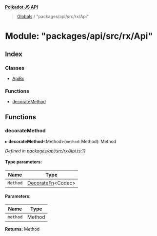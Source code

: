 **[Polkadot JS API](../README.md)**

> [Globals](../globals.md) / "packages/api/src/rx/Api"

# Module: "packages/api/src/rx/Api"

## Index

### Classes

* [ApiRx](../classes/_packages_api_src_rx_api_.apirx.md)

### Functions

* [decorateMethod](_packages_api_src_rx_api_.md#decoratemethod)

## Functions

### decorateMethod

▸ **decorateMethod**\<Method>(`method`: Method): Method

*Defined in [packages/api/src/rx/Api.ts:11](https://github.com/polkadot-js/api/blob/014fa123b/packages/api/src/rx/Api.ts#L11)*

#### Type parameters:

Name | Type |
------ | ------ |
`Method` | [DecorateFn](_packages_api_src_types_base_.md#decoratefn)\<Codec> |

#### Parameters:

Name | Type |
------ | ------ |
`method` | Method |

**Returns:** Method
